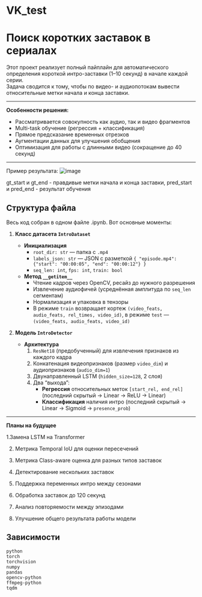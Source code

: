 # VK_test
# Поиск коротких заставок в сериалах

Этот проект реализует полный пайплайн для автоматического определения короткой интро-заставки (1–10 секунд) в начале каждой серии.  
Задача сводится к тому, чтобы по видео- и аудиопотокам вывести относительные метки начала и конца заставки.

---

**Особенности решения:**
- Рассматривается совокупность как аудио, так и видео фрагментов
- Multi-task обучение (регрессия + классификация)
- Прямое предсказание временных отрезков
- Аугментации данных для улучшения обобщения
- Оптимизация для работы с длинными видео (сокращение до 40 секунд)

---

Пример результата: ![image](https://github.com/user-attachments/assets/fa8635be-4d20-48fe-8969-99743aba27b7)

gt_start и gt_end - правдивые метки начала и конца заставки, pred_start и pred_end - результат обучения

## Структура файла

Весь код собран в одном файле .ipynb. Вот основные моменты:

1. **Класс датасета `IntroDataset`**  
   - **Инициализация**  
     - `root_dir: str` — папка с `.mp4`  
     - `labels_json: str` — JSON с разметкой `{ "episode.mp4": {"start": "00:00:05", "end": "00:00:12"} }`  
     - `seq_len: int`, `fps: int`, `train: bool`  
   - **Метод `__getitem__`**  
     - Чтение кадров через OpenCV, ресайз до нужного разрешения  
     - Извлечение аудиофичей (усреднённая амплитуда по `seq_len` сегментам)  
     - Нормализация и упаковка в тензоры  
     - В режиме `train` возвращает кортеж `(video_feats, audio_feats, rel_times, video_id)`, в режиме `test` — `(video_feats, audio_feats, video_id)`  

2. **Модель `IntroDetector`**  
   - **Архитектура**  
     1. `ResNet18` (предобученный) для извлечения признаков из каждого кадра  
     2. Конкатенация видеопризнаков (размер `video_dim`) и аудиопризнаков (`audio_dim=1`)  
     3. Двунаправленный LSTM (`hidden_size=128`, 2 слоя)  
     4. Два “выхода”:  
        - **Регрессия** относительных меток `[start_rel, end_rel]` (последний скрытый → Linear → ReLU → Linear)  
        - **Классификация** наличия интро (последний скрытый → Linear → Sigmoid → `presence_prob`)  

---
**Планы на будущее**


   1.Замена LSTM на Transformer

   2. Метрика Temporal IoU для оценки пересечений

   3. Метрика Class-aware оценка для разных типов заставок

   4. Детектирование нескольких заставок

   5. Поддержка переменных интро между сезонами

   6. Обработка заставок до 120 секунд

   7. Анализ повторяемости между эпизодами
      
   8. Улучшение общего результата работы модели


## Зависимости

```text
python
torch
torchvision
numpy
pandas
opencv-python
ffmpeg-python
tqdm
